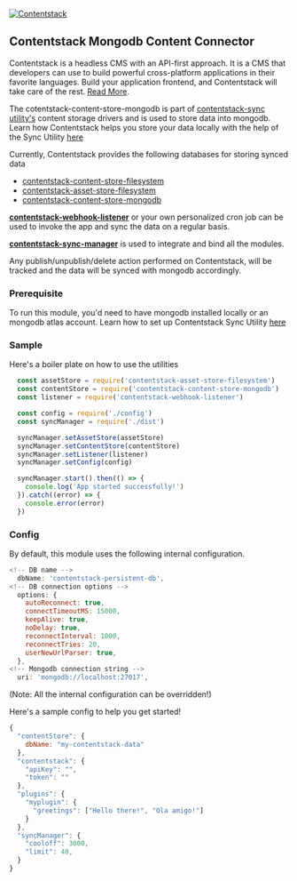 [![Contentstack](https://www.contentstack.com/docs/static/images/contentstack.png)](https://www.contentstack.com/)

## Contentstack Mongodb Content Connector

Contentstack is a headless CMS with an API-first approach. It is a CMS that developers can use to build powerful cross-platform applications in their favorite languages. Build your application frontend, and Contentstack will take care of the rest. [Read More](https://www.contentstack.com/).

The cotentstack-content-store-mongodb is part of [contentstack-sync utility's]() content storage drivers and is used to store data into mongodb. Learn how Contentstack helps you store your data locally with the help of the Sync Utility [here]()

Currently, Contentstack provides the following databases for storing synced data
- [contentstack-content-store-filesystem]()
- [contentstack-asset-store-filesystem]()
- [contentstack-content-store-mongodb]()

**[contentstack-webhook-listener]()** or your own personalized cron job can be used to invoke the app and sync the data on a regular basis.

**[contentstack-sync-manager]()** is used to integrate and bind all the modules.

Any publish/unpublish/delete action performed on Contentstack, will be tracked and the data will be synced with mongodb accordingly.

### Prerequisite

To run this module, you'd need to have mongodb installed locally or an mongodb atlas account.
Learn how to set up Contentstack Sync Utility [here]()

### Sample

Here's a boiler plate on how to use the utilities

```js
  const assetStore = require('contentstack-asset-store-filesystem')
  const contentStore = require('contentstack-content-store-mongodb')
  const listener = require('contentstack-webhook-listener')

  const config = require('./config')
  const syncManager = require('./dist')

  syncManager.setAssetStore(assetStore)
  syncManager.setContentStore(contentStore)
  syncManager.setListener(listener)
  syncManager.setConfig(config)

  syncManager.start().then(() => {
    console.log('App started successfully!')
  }).catch((error) => {
    console.error(error)
  })
```

### Config

By default, this module uses the following internal configuration.

```js
<!-- DB name -->
  dbName: 'contentstack-persistent-db',
<!-- DB connection options -->
  options: {
    autoReconnect: true,
    connectTimeoutMS: 15000,
    keepAlive: true,
    noDelay: true,
    reconnectInterval: 1000,
    reconnectTries: 20,
    userNewUrlParser: true,
  },
<!-- Mongodb connection string -->
  uri: 'mongodb://localhost:27017',
```
(Note: All the internal configuration can be overridden!)

Here's a sample config to help you get started!
```js
{
  "contentStore": {
    dbName: "my-contentstack-data"
  },
  "contentstack": {
    "apiKey": "",
    "token": ""
  },
  "plugins": {
    "myplugin": {
      "greetings": ["Hello there!", "Ola amigo!"]
    }
  },
  "syncManager": {
    "cooloff": 3000,
    "limit": 40,
  }
}
```